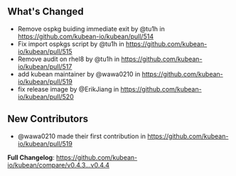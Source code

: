 ## What's Changed
* Remove ospkg buiding immediate exit by @tu1h in https://github.com/kubean-io/kubean/pull/514
* Fix import ospkgs script by @tu1h in https://github.com/kubean-io/kubean/pull/515
* Remove audit on rhel8 by @tu1h in https://github.com/kubean-io/kubean/pull/517
* add kubean maintainer by @wawa0210 in https://github.com/kubean-io/kubean/pull/519
* fix release image by @ErikJiang in https://github.com/kubean-io/kubean/pull/520

## New Contributors
* @wawa0210 made their first contribution in https://github.com/kubean-io/kubean/pull/519

**Full Changelog**: https://github.com/kubean-io/kubean/compare/v0.4.3...v0.4.4
